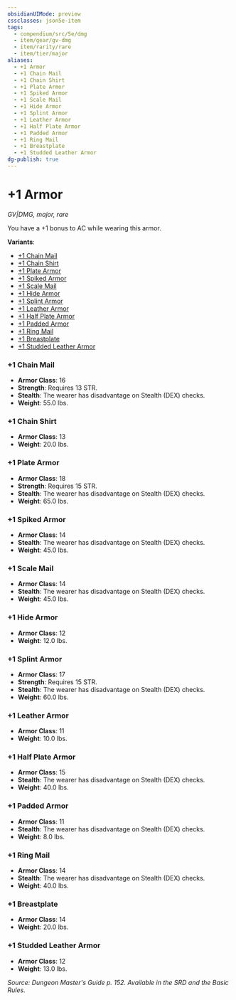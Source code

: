 ```yaml
---
obsidianUIMode: preview
cssclasses: json5e-item
tags:
  - compendium/src/5e/dmg
  - item/gear/gv-dmg
  - item/rarity/rare
  - item/tier/major
aliases:
  - +1 Armor
  - +1 Chain Mail
  - +1 Chain Shirt
  - +1 Plate Armor
  - +1 Spiked Armor
  - +1 Scale Mail
  - +1 Hide Armor
  - +1 Splint Armor
  - +1 Leather Armor
  - +1 Half Plate Armor
  - +1 Padded Armor
  - +1 Ring Mail
  - +1 Breastplate
  - +1 Studded Leather Armor
dg-publish: true
---
```

# +1 Armor
*GV|DMG, major, rare*  


You have a +1 bonus to AC while wearing this armor.

**Variants**:
- [+1 Chain Mail](#+1%20Chain%20Mail)
- [+1 Chain Shirt](#+1%20Chain%20Shirt)
- [+1 Plate Armor](#+1%20Plate%20Armor)
- [+1 Spiked Armor](#+1%20Spiked%20Armor)
- [+1 Scale Mail](#+1%20Scale%20Mail)
- [+1 Hide Armor](#+1%20Hide%20Armor)
- [+1 Splint Armor](#+1%20Splint%20Armor)
- [+1 Leather Armor](#+1%20Leather%20Armor)
- [+1 Half Plate Armor](#+1%20Half%20Plate%20Armor)
- [+1 Padded Armor](#+1%20Padded%20Armor)
- [+1 Ring Mail](#+1%20Ring%20Mail)
- [+1 Breastplate](#+1%20Breastplate)
- [+1 Studded Leather Armor](#+1%20Studded%20Leather%20Armor)

### +1 Chain Mail

- **Armor Class**: 16
- **Strength**: Requires 13 STR.
- **Stealth**: The wearer has disadvantage on Stealth (DEX) checks.
- **Weight**: 55.0 lbs.

### +1 Chain Shirt

- **Armor Class**: 13
- **Weight**: 20.0 lbs.

### +1 Plate Armor

- **Armor Class**: 18
- **Strength**: Requires 15 STR.
- **Stealth**: The wearer has disadvantage on Stealth (DEX) checks.
- **Weight**: 65.0 lbs.

### +1 Spiked Armor

- **Armor Class**: 14
- **Stealth**: The wearer has disadvantage on Stealth (DEX) checks.
- **Weight**: 45.0 lbs.

### +1 Scale Mail

- **Armor Class**: 14
- **Stealth**: The wearer has disadvantage on Stealth (DEX) checks.
- **Weight**: 45.0 lbs.

### +1 Hide Armor

- **Armor Class**: 12
- **Weight**: 12.0 lbs.

### +1 Splint Armor

- **Armor Class**: 17
- **Strength**: Requires 15 STR.
- **Stealth**: The wearer has disadvantage on Stealth (DEX) checks.
- **Weight**: 60.0 lbs.

### +1 Leather Armor

- **Armor Class**: 11
- **Weight**: 10.0 lbs.

### +1 Half Plate Armor

- **Armor Class**: 15
- **Stealth**: The wearer has disadvantage on Stealth (DEX) checks.
- **Weight**: 40.0 lbs.

### +1 Padded Armor

- **Armor Class**: 11
- **Stealth**: The wearer has disadvantage on Stealth (DEX) checks.
- **Weight**: 8.0 lbs.

### +1 Ring Mail

- **Armor Class**: 14
- **Stealth**: The wearer has disadvantage on Stealth (DEX) checks.
- **Weight**: 40.0 lbs.

### +1 Breastplate

- **Armor Class**: 14
- **Weight**: 20.0 lbs.

### +1 Studded Leather Armor

- **Armor Class**: 12
- **Weight**: 13.0 lbs.


*Source: Dungeon Master's Guide p. 152. Available in the SRD and the Basic Rules.*